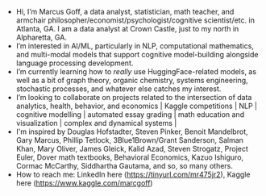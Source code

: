- Hi, I’m Marcus Goff, a data analyst, statistician, math teacher, and armchair philosopher/economist/psychologist/cognitive scientist/etc. in Atlanta, GA. I am a data analyst at Crown Castle, just to my north in Alpharetta, GA. 
- I’m interested in AI/ML, particularly in NLP, computational mathematics, and multi-modal models that support cognitive model-building alongside language processing development. 
- I’m currently learning how to _really_ use HuggingFace-related models, as well as a bit of graph theory, organic chemistry, systems engineering, stochastic processes, and whatever else catches my interest. 
- I’m looking to collaborate on projects related to the intersection of data analytics, health, behavior, and economics | Kaggle competitions | NLP | cognitive modelling | automated essay grading | math education and visualization | complex and dynamical systems | 
- I'm inspired by Douglas Hofstadter, Steven Pinker, Benoit Mandelbrot, Gary Marcus, Phillip Tetlock, 3Blue1Brown/Grant Sanderson, Salman Khan, Mary Oliver, James Gleick, Kalid Azad,  Steven Strogatz, Project Euler, Dover math textbooks, Behavioral Economics, Kazuo Ishiguro, Cormac McCarthy, Siddhartha Gautama, and so, so many others. 
- How to reach me: LinkedIn here (https://tinyurl.com/mr475jr2), Kaggle here (https://www.kaggle.com/marcgoff)

